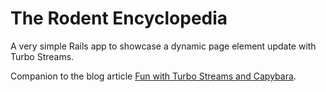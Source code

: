 # The Rodent Encyclopedia

A very simple Rails app to showcase a dynamic page element update with Turbo Streams.

Companion to the blog article [Fun with Turbo Streams and Capybara](https://www.mendes-costa.net/posts/fun-with-turbo-streams-and-capybara).
